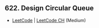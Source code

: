 ## 622. Design Circular Queue

-  [LeetCode](https://leetcode.com/problems/design-circular-queue/) | [LeetCode CH](https://leetcode.cn/problems/design-circular-queue/) (Medium)
